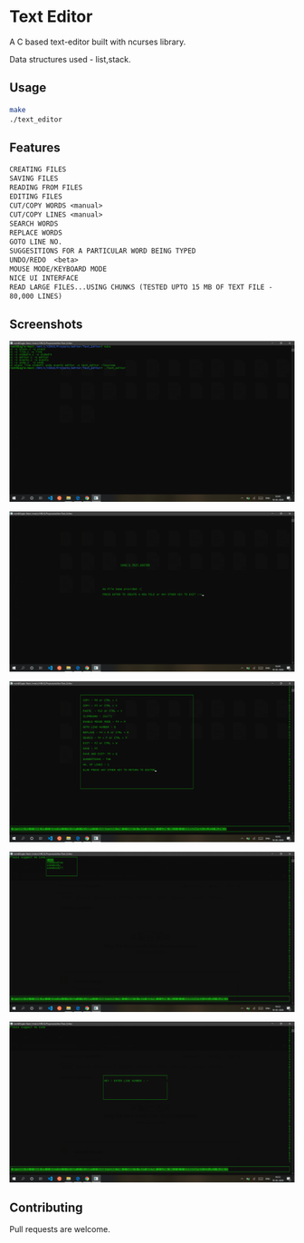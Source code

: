 # Text Editor

A C based text-editor built with ncurses library.
  
Data structures used - list,stack.

## Usage



```bash
make 
./text_editor
```
## Features
    CREATING FILES
	SAVING FILES 
	READING FROM FILES
	EDITING FILES
	CUT/COPY WORDS <manual>
	CUT/COPY LINES <manual>
	SEARCH WORDS
	REPLACE WORDS
	GOTO LINE NO.
	SUGGESITIONS FOR A PARTICULAR WORD BEING TYPED
	UNDO/REDO  <beta>
	MOUSE MODE/KEYBOARD MODE
	NICE UI INTERFACE
	READ LARGE FILES...USING CHUNKS (TESTED UPTO 15 MB OF TEXT FILE - 80,000 LINES)
## Screenshots

![How to Run ?](https://github.com/vasusharma7/Text-Editor/blob/master/screenshots/Screenshot%20(479).png)

![Initial Screen](https://github.com/vasusharma7/Text-Editor/blob/master/screenshots/Screenshot%20(480).png)

![All Available Options](https://github.com/vasusharma7/Text-Editor/blob/master/screenshots/Screenshot%20(481).png)

![Suggestions](https://github.com/vasusharma7/Text-Editor/blob/master/screenshots/Screenshot%20(482).png)

![Goto Line Number](https://github.com/vasusharma7/Text-Editor/blob/master/screenshots/Screenshot%20(483).png)



## Contributing
Pull requests are welcome. 

